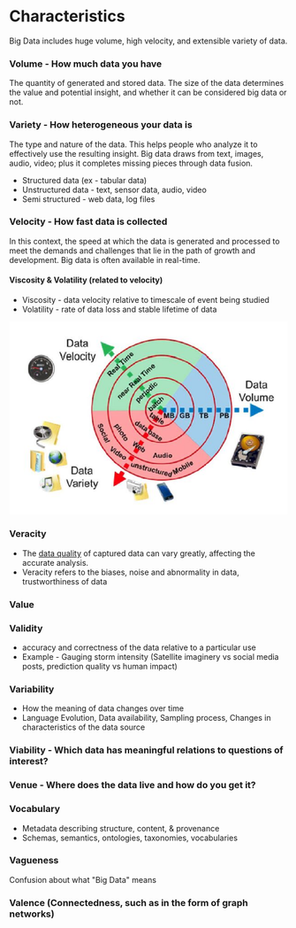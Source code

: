 # Characteristics

Big Data includes huge volume, high velocity, and extensible variety of data.

### Volume - How much data you have

The quantity of generated and stored data. The size of the data determines the value and potential insight, and whether it can be considered big data or not.

### Variety - How heterogeneous your data is

The type and nature of the data. This helps people who analyze it to effectively use the resulting insight. Big data draws from text, images, audio, video; plus it completes missing pieces through data fusion.

- Structured data (ex - tabular data)
- Unstructured data - text, sensor data, audio, video
- Semi structured - web data, log files

### Velocity - How fast data is collected

In this context, the speed at which the data is generated and processed to meet the demands and challenges that lie in the path of growth and development. Big data is often available in real-time.

#### Viscosity & Volatility (related to velocity)

- Viscosity - data velocity relative to timescale of event being studied
- Volatility - rate of data loss and stable lifetime of data

![image](../../media/Big-Data-image1.jpg)

### Veracity

- The [data quality](https://en.wikipedia.org/wiki/Data_quality) of captured data can vary greatly, affecting the accurate analysis.
- Veracity refers to the biases, noise and abnormality in data, trustworthiness of data

### Value

### Validity

- accuracy and correctness of the data relative to a particular use
- Example - Gauging storm intensity (Satellite imaginery vs social media posts, prediction quality vs human impact)

### Variability

- How the meaning of data changes over time
- Language Evolution, Data availability, Sampling process, Changes in characteristics of the data source

### Viability - Which data has meaningful relations to questions of interest?

### Venue - Where does the data live and how do you get it?

### Vocabulary

- Metadata describing structure, content, & provenance
- Schemas, semantics, ontologies, taxonomies, vocabularies

### Vagueness

Confusion about what "Big Data" means

### Valence (Connectedness, such as in the form of graph networks)
